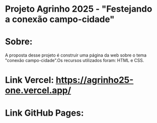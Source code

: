 # Projeto Agrinho 2025 - "Festejando a conexão campo-cidade"
# Sobre:
A proposta desse projeto é construir uma página da web sobre o tema "conexão campo-cidade".Os recursos utilizados foram: HTML e CSS.

# Link Vercel: https://agrinho25-one.vercel.app/ 


# Link GitHub Pages: 

